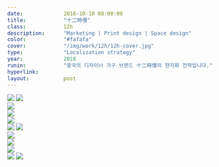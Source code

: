 ```yaml
---
date:             2018-10-10 00:00:00
title:            "十二時慢"
class:            12h
description:      "Marketing | Print design | Space design"
color:            "#fafafa"
cover:            "/img/work/12h/12h-cover.jpg"
type:             "Localization strategy"
year:             2018
runin:            "중국의 디자이너 가구 브랜드 十二時慢의 현지화 전략입니다."
hyperlink:        
layout:           post
---
```


<div class="post-content-grid">
  <div class="post-content-column column-1">
    <img class="post-content-screen desktop" src="{{ site.baseurl }}/img/work/12h/01.jpg" />
    <img class="post-content-screen desktop" src="{{ site.baseurl }}/img/work/12h/02.jpg" />
  </div>
</div>


<div class="post-content-grid">
  <div class="post-content-column column-3 offset-1">
    <img class="post-content-screen iphone lazyload" src="{{ site.baseurl }}/img/work/12h/03-L.jpg" />
  </div>
  <div class="post-content-column column-3">
    <img class="post-content-screen iphone lazyload" class="png" src="{{ site.baseurl }}/img/work/12h/03-C.png" />
  </div>
  <div class="post-content-column column-3 offset-2">
    <img class="post-content-screen iphone lazyload" src="{{ site.baseurl }}/img/work/12h/03-R.jpg" />
  </div>
</div>


<div class="post-content-grid">
  <div class="post-content-column column-1">
    <img class="post-content-screen desktop" src="{{ site.baseurl }}/img/work/12h/04.jpg" />
    <img class="post-content-screen desktop" src="{{ site.baseurl }}/img/work/12h/05.jpg" />
  </div>
</div>


<div class="post-content-grid">
  <div class="post-content-column column-2">
    <img class="post-content-screen desktop" src="{{ site.baseurl }}/img/work/12h/06-1.jpg" />
  </div>
  <div class="post-content-column column-3">
  </div>
</div>


<div class="post-content-grid">
  <div class="post-content-column column-2">
    <img class="post-content-screen desktop" src="{{ site.baseurl }}/img/work/12h/07-1.jpg" />
  </div>
  <div class="post-content-column column-3">
    <img class="post-content-screen desktop" src="{{ site.baseurl }}/img/work/12h/07-2.jpg" />
  </div>
</div>


<div class="post-content-grid">
  <div class="post-content-column column-1">
    <img class="post-content-screen desktop" src="{{ site.baseurl }}/img/work/12h/08.jpg" />
    <img class="post-content-screen desktop" src="{{ site.baseurl }}/img/work/12h/09.jpg" />
  </div>
</div>
